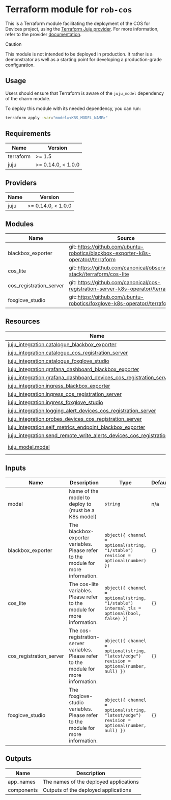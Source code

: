 # Terraform module for `rob-cos`

This is a Terraform module facilitating the deployment of the COS for Devices project,
using the [Terraform Juju provider](https://github.com/juju/terraform-provider-juju/).
For more information,
refer to the provider [documentation](https://registry.terraform.io/providers/juju/juju/latest/docs).

> [!CAUTION]
> This module is not intended to be deployed in production.
> It rather is a demonstrator as well as a starting point for developing a production-grade configuration.

## Usage

Users should ensure that Terraform is aware of the `juju_model` dependency of the charm module.

To deploy this module with its needed dependency, you can run:

```bash
terraform apply -var="model=<K8S_MODEL_NAME>"
```

<!-- BEGIN_TF_DOCS -->
## Requirements

| Name | Version |
|------|---------|
| terraform | >= 1.5 |
| juju | >= 0.14.0, < 1.0.0 |

## Providers

| Name | Version |
|------|---------|
| juju | >= 0.14.0, < 1.0.0 |

## Modules

| Name | Source | Version |
|------|--------|---------|
| blackbox\_exporter | git::https://github.com/ubuntu-robotics/blackbox-exporter-k8s-operator//terraform | feat/terraform |
| cos\_lite | git::https://github.com/canonical/observability-stack//terraform/cos-lite | ff530678e05e1936d87040d8fe7b609807129f83 |
| cos\_registration\_server | git::https://github.com/canonical/cos-registration-server-k8s-operator//terraform | n/a |
| foxglove\_studio | git::https://github.com/ubuntu-robotics/foxglove-k8s-operator//terraform | n/a |

## Resources

| Name | Type |
|------|------|
| [juju_integration.catalogue_blackbox_exporter](https://registry.terraform.io/providers/juju/juju/latest/docs/resources/integration) | resource |
| [juju_integration.catalogue_cos_registration_server](https://registry.terraform.io/providers/juju/juju/latest/docs/resources/integration) | resource |
| [juju_integration.catalogue_foxglove_studio](https://registry.terraform.io/providers/juju/juju/latest/docs/resources/integration) | resource |
| [juju_integration.grafana_dashboard_blackbox_exporter](https://registry.terraform.io/providers/juju/juju/latest/docs/resources/integration) | resource |
| [juju_integration.grafana_dashboard_devices_cos_registration_server](https://registry.terraform.io/providers/juju/juju/latest/docs/resources/integration) | resource |
| [juju_integration.ingress_blackbox_exporter](https://registry.terraform.io/providers/juju/juju/latest/docs/resources/integration) | resource |
| [juju_integration.ingress_cos_registration_server](https://registry.terraform.io/providers/juju/juju/latest/docs/resources/integration) | resource |
| [juju_integration.ingress_foxglove_studio](https://registry.terraform.io/providers/juju/juju/latest/docs/resources/integration) | resource |
| [juju_integration.logging_alert_devices_cos_registration_server](https://registry.terraform.io/providers/juju/juju/latest/docs/resources/integration) | resource |
| [juju_integration.probes_devices_cos_registration_server](https://registry.terraform.io/providers/juju/juju/latest/docs/resources/integration) | resource |
| [juju_integration.self_metrics_endpoint_blackbox_exporter](https://registry.terraform.io/providers/juju/juju/latest/docs/resources/integration) | resource |
| [juju_integration.send_remote_write_alerts_devices_cos_registration_server](https://registry.terraform.io/providers/juju/juju/latest/docs/resources/integration) | resource |
| [juju_model.model](https://registry.terraform.io/providers/juju/juju/latest/docs/data-sources/model) | data source |

## Inputs

| Name | Description | Type | Default | Required |
|------|-------------|------|---------|:--------:|
| model | Name of the model to deploy to (must be a K8s model) | `string` | n/a | yes |
| blackbox\_exporter | The blackbox-exporter variables. Please refer to the module for more information. | ```object({ channel = optional(string, "1/stable") revision = optional(number) })``` | `{}` | no |
| cos\_lite | The cos-lite variables. Please refer to the module for more information. | ```object({ channel = optional(string, "1/stable") internal_tls = optional(bool, false) })``` | `{}` | no |
| cos\_registration\_server | The cos-registration-server variables. Please refer to the module for more information. | ```object({ channel = optional(string, "latest/edge") revision = optional(number, null) })``` | `{}` | no |
| foxglove\_studio | The foxglove-studio variables. Please refer to the module for more information. | ```object({ channel = optional(string, "latest/edge") revision = optional(number, null) })``` | `{}` | no |

## Outputs

| Name | Description |
|------|-------------|
| app\_names | The names of the deployed applications |
| components | Outputs of the deployed applications |
<!-- END_TF_DOCS -->
